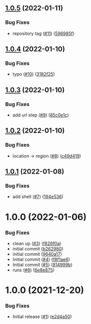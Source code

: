 ## [1.0.5](https://github.com/Unsupervisedcom/action-upload-python-gar/compare/v1.0.4...v1.0.5) (2022-01-11)


### Bug Fixes

* repository tag ([#11](https://github.com/Unsupervisedcom/action-upload-python-gar/issues/11)) ([596985f](https://github.com/Unsupervisedcom/action-upload-python-gar/commit/596985fcd34c1c31d66fa3bef3f8e6642abc8599))

## [1.0.4](https://github.com/Unsupervisedcom/action-upload-python-gar/compare/v1.0.3...v1.0.4) (2022-01-10)


### Bug Fixes

* typo ([#10](https://github.com/Unsupervisedcom/action-upload-python-gar/issues/10)) ([3182f25](https://github.com/Unsupervisedcom/action-upload-python-gar/commit/3182f2582563fb0c68b7bbf6049fad9eb99f6632))

## [1.0.3](https://github.com/Unsupervisedcom/action-upload-python-gar/compare/v1.0.2...v1.0.3) (2022-01-10)


### Bug Fixes

* add url step ([#9](https://github.com/Unsupervisedcom/action-upload-python-gar/issues/9)) ([85c0e1c](https://github.com/Unsupervisedcom/action-upload-python-gar/commit/85c0e1c29d3608904a7df722fa74f5d30793b201))

## [1.0.2](https://github.com/Unsupervisedcom/action-upload-python-gar/compare/v1.0.1...v1.0.2) (2022-01-10)


### Bug Fixes

* location -> region ([#8](https://github.com/Unsupervisedcom/action-upload-python-gar/issues/8)) ([c49d419](https://github.com/Unsupervisedcom/action-upload-python-gar/commit/c49d419e96ed6d3f2c1b4e27700e51a919ceea23))

## [1.0.1](https://github.com/Unsupervisedcom/action-upload-python-gar/compare/v1.0.0...v1.0.1) (2022-01-08)


### Bug Fixes

* add shell ([#7](https://github.com/Unsupervisedcom/action-upload-python-gar/issues/7)) ([194e536](https://github.com/Unsupervisedcom/action-upload-python-gar/commit/194e536ab7975e97c62179e2bd1971df8b8ed7a5))

# 1.0.0 (2022-01-06)


### Bug Fixes

* clean up ([#3](https://github.com/Unsupervisedcom/action-upload-python-gar/issues/3)) ([f826f0a](https://github.com/Unsupervisedcom/action-upload-python-gar/commit/f826f0aa003f51bc570cb0192d8ab42a841236b7))
* initial commit ([b262980](https://github.com/Unsupervisedcom/action-upload-python-gar/commit/b262980a5077c4e57e05433704007c730418c608))
* initial commit ([9640a17](https://github.com/Unsupervisedcom/action-upload-python-gar/commit/9640a170c2b951e92a3dc5fb2beafe4dc08f3436))
* Initial commit ([#4](https://github.com/Unsupervisedcom/action-upload-python-gar/issues/4)) ([f8f1ae6](https://github.com/Unsupervisedcom/action-upload-python-gar/commit/f8f1ae62c9d2b2f9e537313941915c78e9a3206a))
* Initial commit ([#5](https://github.com/Unsupervisedcom/action-upload-python-gar/issues/5)) ([814999b](https://github.com/Unsupervisedcom/action-upload-python-gar/commit/814999bc6f64bb920d029c1b2741d3eae6885aad))
* runs ([#6](https://github.com/Unsupervisedcom/action-upload-python-gar/issues/6)) ([6e8e875](https://github.com/Unsupervisedcom/action-upload-python-gar/commit/6e8e8753068561e04b08b98c8ffc073deee11037))

# 1.0.0 (2021-12-20)


### Bug Fixes

* Initial release ([#1](https://github.com/Unsupervisedcom/action-composite-action-template/issues/1)) ([e2d4a50](https://github.com/Unsupervisedcom/action-composite-action-template/commit/e2d4a509733fbf64fa3a10c3d60a589ffc0f932a))
